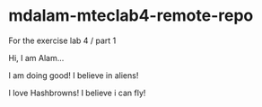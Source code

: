 # mdalam-mteclab4-remote-repo
For the exercise lab 4 / part 1

Hi, I am Alam...

I am doing good!
I believe in aliens!

I love Hashbrowns!
I believe i can fly!
